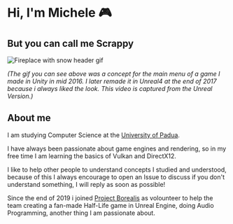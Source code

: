 # Hi, I'm Michele 🎮
## But you can call me Scrappy

![Fireplace with snow header gif](fireplace.gif?raw=true)

*(The gif you can see above was a concept for the main menu of a game I made in Unity in mid 2016. I later remade it in Unreal4 at the end of 2017 because i always liked the look. This video is captured from the Unreal Version.)*

## About me
I am studying Computer Science at the [University of Padua](https://www.unipd.it/).

I have always been passionate about game engines and rendering, so in my free time I am learning the basics of Vulkan and DirectX12.

I like to help other people to understand concepts I studied and understood, because of this I always encourage to open an Issue to discuss if you don't understand something, I will reply as soon as possible!

Since the end of 2019 i joined [Project Borealis](https://www.projectborealis.com/) as volounteer to help the team creating a fan-made Half-Life game in Unreal Engine, doing Audio Programming, another thing I am passionate about.
